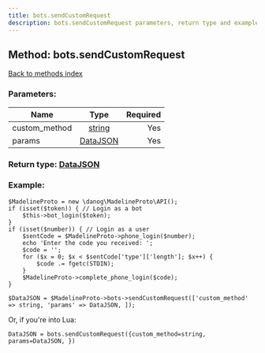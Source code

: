 ```yaml
---
title: bots.sendCustomRequest
description: bots.sendCustomRequest parameters, return type and example
---
```

## Method: bots.sendCustomRequest  
[Back to methods index](index.md)


### Parameters:

| Name     |    Type       | Required |
|----------|:-------------:|---------:|
|custom\_method|[string](../types/string.md) | Yes|
|params|[DataJSON](../types/DataJSON.md) | Yes|


### Return type: [DataJSON](../types/DataJSON.md)

### Example:


```
$MadelineProto = new \danog\MadelineProto\API();
if (isset($token)) { // Login as a bot
    $this->bot_login($token);
}
if (isset($number)) { // Login as a user
    $sentCode = $MadelineProto->phone_login($number);
    echo 'Enter the code you received: ';
    $code = '';
    for ($x = 0; $x < $sentCode['type']['length']; $x++) {
        $code .= fgetc(STDIN);
    }
    $MadelineProto->complete_phone_login($code);
}

$DataJSON = $MadelineProto->bots->sendCustomRequest(['custom_method' => string, 'params' => DataJSON, ]);
```

Or, if you're into Lua:

```
DataJSON = bots.sendCustomRequest({custom_method=string, params=DataJSON, })
```

